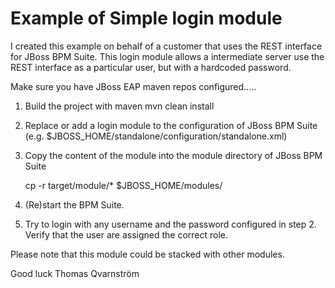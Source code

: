 # Example of Simple login module
I created this example on behalf of a customer that uses the REST interface for JBoss BPM Suite. This login module allows a intermediate server use the REST interface as a particular user, but with a hardcoded password.

Make sure you have JBoss EAP maven repos configured.....

1. Build the project with maven
   mvn clean install

1. Replace or add a login module to the configuration of JBoss BPM Suite (e.g. $JBOSS_HOME/standalone/configuration/standalone.xml)
        <security-domain name="other" cache-type="default">
               <authentication>
                  <login-module code="com.redhat.examples.loginmodule.SimpleCustomLoginModule" flag="required" module="simpleloginmodule">
                      <module-option name="serverRole" value="admin"/>
                      <module-option name="serverPassword" value="qwerty67"/>
                  </login-module>
               </authentication>
            </security-domain>
            
2. Copy the content of the module into the module directory of JBoss BPM Suite

   cp -r target/module/* $JBOSS_HOME/modules/

3. (Re)start the BPM Suite.
4. Try to login with any username and the password configured in step 2. Verify that the user are assigned the correct role.

Please note that this module could be stacked with other modules.

Good luck
Thomas Qvarnström
